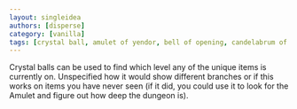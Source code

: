 ```yaml
---
layout: singleidea
authors: [disperse]
category: [vanilla]
tags: [crystal ball, amulet of yendor, bell of opening, candelabrum of invocation, book of the dead]
---
```

Crystal balls can be used to find which level any of the unique items is
currently on. Unspecified how it would show different branches or if this works
on items you have never seen (if it did, you could use it to look for the Amulet
and figure out how deep the dungeon is).

